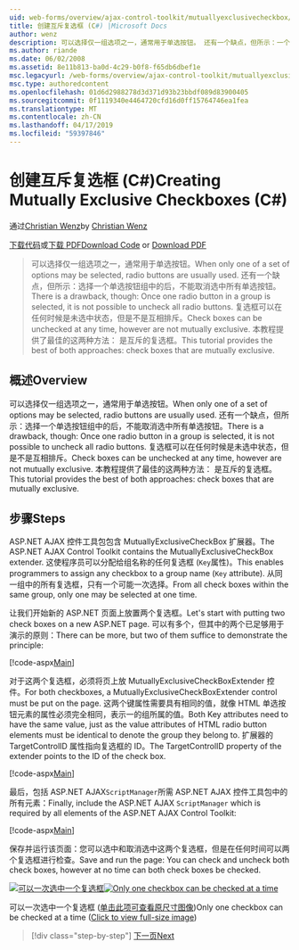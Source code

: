 ```yaml
---
uid: web-forms/overview/ajax-control-toolkit/mutuallyexclusivecheckbox/creating-mutually-exclusive-checkboxes-cs
title: 创建互斥复选框 (C#) |Microsoft Docs
author: wenz
description: 可以选择仅一组选项之一，通常用于单选按钮。 还有一个缺点，但所示：一个有一次单选按钮组中的处于选中状态...
ms.author: riande
ms.date: 06/02/2008
ms.assetid: 8e11b813-ba0d-4c29-b0f8-f65db6dbef1e
msc.legacyurl: /web-forms/overview/ajax-control-toolkit/mutuallyexclusivecheckbox/creating-mutually-exclusive-checkboxes-cs
msc.type: authoredcontent
ms.openlocfilehash: 01d6d2988278d3d371d93b23bbdf089d83900405
ms.sourcegitcommit: 0f1119340e4464720cfd16d0ff15764746ea1fea
ms.translationtype: MT
ms.contentlocale: zh-CN
ms.lasthandoff: 04/17/2019
ms.locfileid: "59397846"
---
```

# <a name="creating-mutually-exclusive-checkboxes-c"></a><span data-ttu-id="89f2e-104">创建互斥复选框 (C#)</span><span class="sxs-lookup"><span data-stu-id="89f2e-104">Creating Mutually Exclusive Checkboxes (C#)</span></span>

<span data-ttu-id="89f2e-105">通过[Christian Wenz](https://github.com/wenz)</span><span class="sxs-lookup"><span data-stu-id="89f2e-105">by [Christian Wenz](https://github.com/wenz)</span></span>

<span data-ttu-id="89f2e-106">[下载代码](http://download.microsoft.com/download/9/3/f/93f8daea-bebd-4821-833b-95205389c7d0/MutuallyExclusiveCheckBox0.cs.zip)或[下载 PDF](http://download.microsoft.com/download/b/6/a/b6ae89ee-df69-4c87-9bfb-ad1eb2b23373/mutuallyexclusivecheckbox0CS.pdf)</span><span class="sxs-lookup"><span data-stu-id="89f2e-106">[Download Code](http://download.microsoft.com/download/9/3/f/93f8daea-bebd-4821-833b-95205389c7d0/MutuallyExclusiveCheckBox0.cs.zip) or [Download PDF](http://download.microsoft.com/download/b/6/a/b6ae89ee-df69-4c87-9bfb-ad1eb2b23373/mutuallyexclusivecheckbox0CS.pdf)</span></span>

> <span data-ttu-id="89f2e-107">可以选择仅一组选项之一，通常用于单选按钮。</span><span class="sxs-lookup"><span data-stu-id="89f2e-107">When only one of a set of options may be selected, radio buttons are usually used.</span></span> <span data-ttu-id="89f2e-108">还有一个缺点，但所示：选择一个单选按钮组中的后，不能取消选中所有单选按钮。</span><span class="sxs-lookup"><span data-stu-id="89f2e-108">There is a drawback, though: Once one radio button in a group is selected, it is not possible to uncheck all radio buttons.</span></span> <span data-ttu-id="89f2e-109">复选框可以在任何时候是未选中状态，但是不是互相排斥。</span><span class="sxs-lookup"><span data-stu-id="89f2e-109">Check boxes can be unchecked at any time, however are not mutually exclusive.</span></span> <span data-ttu-id="89f2e-110">本教程提供了最佳的这两种方法： 是互斥的复选框。</span><span class="sxs-lookup"><span data-stu-id="89f2e-110">This tutorial provides the best of both approaches: check boxes that are mutually exclusive.</span></span>


## <a name="overview"></a><span data-ttu-id="89f2e-111">概述</span><span class="sxs-lookup"><span data-stu-id="89f2e-111">Overview</span></span>

<span data-ttu-id="89f2e-112">可以选择仅一组选项之一，通常用于单选按钮。</span><span class="sxs-lookup"><span data-stu-id="89f2e-112">When only one of a set of options may be selected, radio buttons are usually used.</span></span> <span data-ttu-id="89f2e-113">还有一个缺点，但所示：选择一个单选按钮组中的后，不能取消选中所有单选按钮。</span><span class="sxs-lookup"><span data-stu-id="89f2e-113">There is a drawback, though: Once one radio button in a group is selected, it is not possible to uncheck all radio buttons.</span></span> <span data-ttu-id="89f2e-114">复选框可以在任何时候是未选中状态，但是不是互相排斥。</span><span class="sxs-lookup"><span data-stu-id="89f2e-114">Check boxes can be unchecked at any time, however are not mutually exclusive.</span></span> <span data-ttu-id="89f2e-115">本教程提供了最佳的这两种方法： 是互斥的复选框。</span><span class="sxs-lookup"><span data-stu-id="89f2e-115">This tutorial provides the best of both approaches: check boxes that are mutually exclusive.</span></span>

## <a name="steps"></a><span data-ttu-id="89f2e-116">步骤</span><span class="sxs-lookup"><span data-stu-id="89f2e-116">Steps</span></span>

<span data-ttu-id="89f2e-117">ASP.NET AJAX 控件工具包包含 MutuallyExclusiveCheckBox 扩展器。</span><span class="sxs-lookup"><span data-stu-id="89f2e-117">The ASP.NET AJAX Control Toolkit contains the MutuallyExclusiveCheckBox extender.</span></span> <span data-ttu-id="89f2e-118">这使程序员可以分配给组名称的任何复选框 (`Key`属性)。</span><span class="sxs-lookup"><span data-stu-id="89f2e-118">This enables programmers to assign any checkbox to a group name (`Key` attribute).</span></span> <span data-ttu-id="89f2e-119">从同一组中的所有复选框，只有一个可能一次选择。</span><span class="sxs-lookup"><span data-stu-id="89f2e-119">From all check boxes within the same group, only one may be selected at one time.</span></span>

<span data-ttu-id="89f2e-120">让我们开始新的 ASP.NET 页面上放置两个复选框。</span><span class="sxs-lookup"><span data-stu-id="89f2e-120">Let's start with putting two check boxes on a new ASP.NET page.</span></span> <span data-ttu-id="89f2e-121">可以有多个，但其中的两个已足够用于演示的原则：</span><span class="sxs-lookup"><span data-stu-id="89f2e-121">There can be more, but two of them suffice to demonstrate the principle:</span></span>

[!code-aspx[Main](creating-mutually-exclusive-checkboxes-cs/samples/sample1.aspx)]

<span data-ttu-id="89f2e-122">对于这两个复选框，必须将页上放 MutuallyExclusiveCheckBoxExtender 控件。</span><span class="sxs-lookup"><span data-stu-id="89f2e-122">For both checkboxes, a MutuallyExclusiveCheckBoxExtender control must be put on the page.</span></span> <span data-ttu-id="89f2e-123">这两个键属性需要具有相同的值，就像 HTML 单选按钮元素的属性必须完全相同，表示一的组所属的值。</span><span class="sxs-lookup"><span data-stu-id="89f2e-123">Both Key attributes need to have the same value, just as the value attributes of HTML radio button elements must be identical to denote the group they belong to.</span></span> <span data-ttu-id="89f2e-124">扩展器的 TargetControlID 属性指向复选框的 ID。</span><span class="sxs-lookup"><span data-stu-id="89f2e-124">The TargetControlID property of the extender points to the ID of the check box.</span></span>

[!code-aspx[Main](creating-mutually-exclusive-checkboxes-cs/samples/sample2.aspx)]

<span data-ttu-id="89f2e-125">最后，包括 ASP.NET AJAX`ScriptManager`所需 ASP.NET AJAX 控件工具包中的所有元素：</span><span class="sxs-lookup"><span data-stu-id="89f2e-125">Finally, include the ASP.NET AJAX `ScriptManager` which is required by all elements of the ASP.NET AJAX Control Toolkit:</span></span>

[!code-aspx[Main](creating-mutually-exclusive-checkboxes-cs/samples/sample3.aspx)]

<span data-ttu-id="89f2e-126">保存并运行该页面：您可以选中和取消选中这两个复选框，但是在任何时间可以两个复选框进行检查。</span><span class="sxs-lookup"><span data-stu-id="89f2e-126">Save and run the page: You can check and uncheck both check boxes, however at no time can both check boxes be checked.</span></span>


<span data-ttu-id="89f2e-127">[![可以一次选中一个复选框](creating-mutually-exclusive-checkboxes-cs/_static/image2.png)](creating-mutually-exclusive-checkboxes-cs/_static/image1.png)</span><span class="sxs-lookup"><span data-stu-id="89f2e-127">[![Only one checkbox can be checked at a time](creating-mutually-exclusive-checkboxes-cs/_static/image2.png)](creating-mutually-exclusive-checkboxes-cs/_static/image1.png)</span></span>

<span data-ttu-id="89f2e-128">可以一次选中一个复选框 ([单击此项可查看原尺寸图像](creating-mutually-exclusive-checkboxes-cs/_static/image3.png))</span><span class="sxs-lookup"><span data-stu-id="89f2e-128">Only one checkbox can be checked at a time ([Click to view full-size image](creating-mutually-exclusive-checkboxes-cs/_static/image3.png))</span></span>

> [!div class="step-by-step"]
> [<span data-ttu-id="89f2e-129">下一页</span><span class="sxs-lookup"><span data-stu-id="89f2e-129">Next</span></span>](creating-mutually-exclusive-checkboxes-vb.md)
